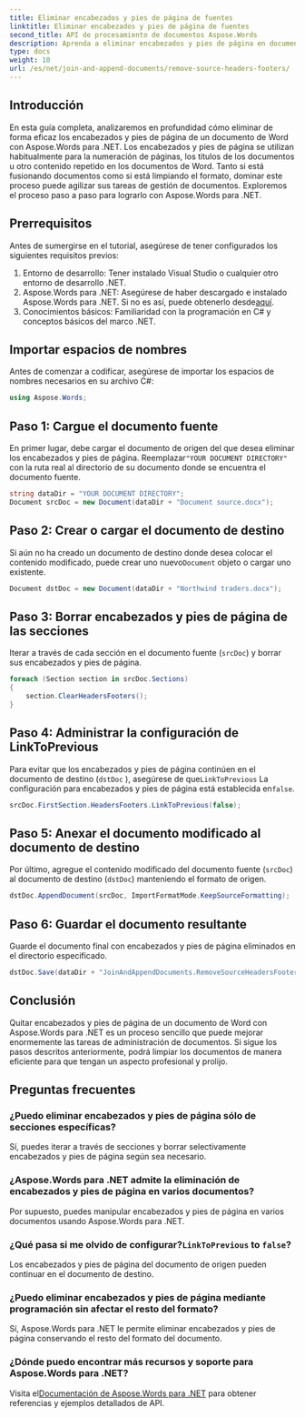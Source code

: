 ```yaml
---
title: Eliminar encabezados y pies de página de fuentes
linktitle: Eliminar encabezados y pies de página de fuentes
second_title: API de procesamiento de documentos Aspose.Words
description: Aprenda a eliminar encabezados y pies de página en documentos de Word con Aspose.Words para .NET. Simplifique la gestión de documentos con nuestra guía paso a paso.
type: docs
weight: 10
url: /es/net/join-and-append-documents/remove-source-headers-footers/
---
```

## Introducción

En esta guía completa, analizaremos en profundidad cómo eliminar de forma eficaz los encabezados y pies de página de un documento de Word con Aspose.Words para .NET. Los encabezados y pies de página se utilizan habitualmente para la numeración de páginas, los títulos de los documentos u otro contenido repetido en los documentos de Word. Tanto si está fusionando documentos como si está limpiando el formato, dominar este proceso puede agilizar sus tareas de gestión de documentos. Exploremos el proceso paso a paso para lograrlo con Aspose.Words para .NET.

## Prerrequisitos

Antes de sumergirse en el tutorial, asegúrese de tener configurados los siguientes requisitos previos:

1. Entorno de desarrollo: Tener instalado Visual Studio o cualquier otro entorno de desarrollo .NET.
2.  Aspose.Words para .NET: Asegúrese de haber descargado e instalado Aspose.Words para .NET. Si no es así, puede obtenerlo desde[aquí](https://releases.aspose.com/words/net/).
3. Conocimientos básicos: Familiaridad con la programación en C# y conceptos básicos del marco .NET.

## Importar espacios de nombres

Antes de comenzar a codificar, asegúrese de importar los espacios de nombres necesarios en su archivo C#:

```csharp
using Aspose.Words;
```

## Paso 1: Cargue el documento fuente

 En primer lugar, debe cargar el documento de origen del que desea eliminar los encabezados y pies de página. Reemplazar`"YOUR DOCUMENT DIRECTORY"` con la ruta real al directorio de su documento donde se encuentra el documento fuente.

```csharp
string dataDir = "YOUR DOCUMENT DIRECTORY";
Document srcDoc = new Document(dataDir + "Document source.docx");
```

## Paso 2: Crear o cargar el documento de destino

 Si aún no ha creado un documento de destino donde desea colocar el contenido modificado, puede crear uno nuevo`Document` objeto o cargar uno existente.

```csharp
Document dstDoc = new Document(dataDir + "Northwind traders.docx");
```

## Paso 3: Borrar encabezados y pies de página de las secciones

Iterar a través de cada sección en el documento fuente (`srcDoc`) y borrar sus encabezados y pies de página.

```csharp
foreach (Section section in srcDoc.Sections)
{
    section.ClearHeadersFooters();
}
```

## Paso 4: Administrar la configuración de LinkToPrevious

Para evitar que los encabezados y pies de página continúen en el documento de destino (`dstDoc` ), asegúrese de que`LinkToPrevious` La configuración para encabezados y pies de página está establecida en`false`.

```csharp
srcDoc.FirstSection.HeadersFooters.LinkToPrevious(false);
```

## Paso 5: Anexar el documento modificado al documento de destino

Por último, agregue el contenido modificado del documento fuente (`srcDoc`) al documento de destino (`dstDoc`) manteniendo el formato de origen.

```csharp
dstDoc.AppendDocument(srcDoc, ImportFormatMode.KeepSourceFormatting);
```

## Paso 6: Guardar el documento resultante

Guarde el documento final con encabezados y pies de página eliminados en el directorio especificado.

```csharp
dstDoc.Save(dataDir + "JoinAndAppendDocuments.RemoveSourceHeadersFooters.docx");
```

## Conclusión

Quitar encabezados y pies de página de un documento de Word con Aspose.Words para .NET es un proceso sencillo que puede mejorar enormemente las tareas de administración de documentos. Si sigue los pasos descritos anteriormente, podrá limpiar los documentos de manera eficiente para que tengan un aspecto profesional y prolijo.

## Preguntas frecuentes

### ¿Puedo eliminar encabezados y pies de página sólo de secciones específicas?
Sí, puedes iterar a través de secciones y borrar selectivamente encabezados y pies de página según sea necesario.

### ¿Aspose.Words para .NET admite la eliminación de encabezados y pies de página en varios documentos?
Por supuesto, puedes manipular encabezados y pies de página en varios documentos usando Aspose.Words para .NET.

###  ¿Qué pasa si me olvido de configurar?`LinkToPrevious` to `false`?
Los encabezados y pies de página del documento de origen pueden continuar en el documento de destino.

### ¿Puedo eliminar encabezados y pies de página mediante programación sin afectar el resto del formato?
Sí, Aspose.Words para .NET le permite eliminar encabezados y pies de página conservando el resto del formato del documento.

### ¿Dónde puedo encontrar más recursos y soporte para Aspose.Words para .NET?
 Visita el[Documentación de Aspose.Words para .NET](https://reference.aspose.com/words/net/) para obtener referencias y ejemplos detallados de API.
